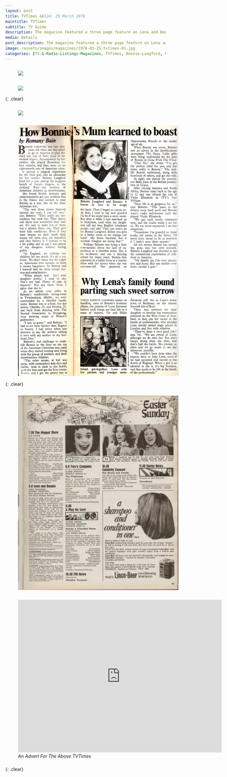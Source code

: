 ```yaml
---
layout: post
title: TVTimes &#124; 25 March 1978
maintitle: TVTimes
subtitle: TV Guide
description: The magazine featured a three page feature on Lena and Bonnie.
media: Details
post_description: The magazine featured a three page feature on Lena and Bonnie.
image: /assets/images/magazines/1978-03-25-tvtimes-01.jpg
categories: [TV-&-Radio-Listings-Magazines, TVTimes, Bonnie-Langford, OnThisDay25March]
---
```


<figure class="fig1">
<a href="/assets/images/magazines/1978-03-25-tvtimes-01.jpg"><img src="/assets/images/magazines/1978-03-25-tvtimes-01.jpg" class="full-width zoom-in" /></a>
</figure>


<figure class="fig2">
<a href="/assets/images/magazines/1978-03-25-tvtimes-02.jpg"><img src="/assets/images/magazines/1978-03-25-tvtimes-02.jpg" class="full-width zoom-in" /></a>
</figure>

{: .clear}

<figure class="fig1">
<a href="/assets/images/magazines/1978-03-25-tvtimes-03.jpg"><img src="/assets/images/magazines/1978-03-25-tvtimes-03.jpg" class="full-width zoom-in" /></a>
</figure>

<figure class="fig2">
<a href="/assets/images/magazines/1978-03-25-tvtimes-04.jpg"><img src="/assets/images/magazines/1978-03-25-tvtimes-04.jpg" class="full-width zoom-in" /></a>
</figure>

{: .clear}

<figure class="fig1">
<a href="/assets/images/magazines/1978-03-25-tvtimes-05.jpg"><img src="/assets/images/magazines/1978-03-25-tvtimes-05.jpg" class="full-width zoom-in" /></a>
</figure>

<figure class="fig2">
<div class="responsive-video">
<iframe width="640" height="480" src="https://www.youtube.com/embed/vBVFPi0jTDY?start=442" title="YouTube video player" frameborder="0" allow="accelerometer; autoplay; clipboard-write; encrypted-media; gyroscope; picture-in-picture" allowfullscreen></iframe>
</div>
<figcaption>
<cite>An Advert For The Above TVTimes</cite>
</figcaption>
</figure>

<br />{: .clear}

<style>
.fig1 {float:left; width:49%;}

.fig2 {float:right; width:49%;}

.fig3 {float:right; width:100%;}

figcaption {float:left; width:100%;}

@media screen and (orientation:portrait) {
.fig1, .fig2 {float:left; width:100%;}
figcaption {float:left; width:100%; margin-bottom: 10px;}
}
</style>
